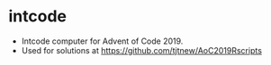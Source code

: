 # intcode
* Intcode computer for Advent of Code 2019.
* Used for solutions at https://github.com/tjtnew/AoC2019Rscripts
